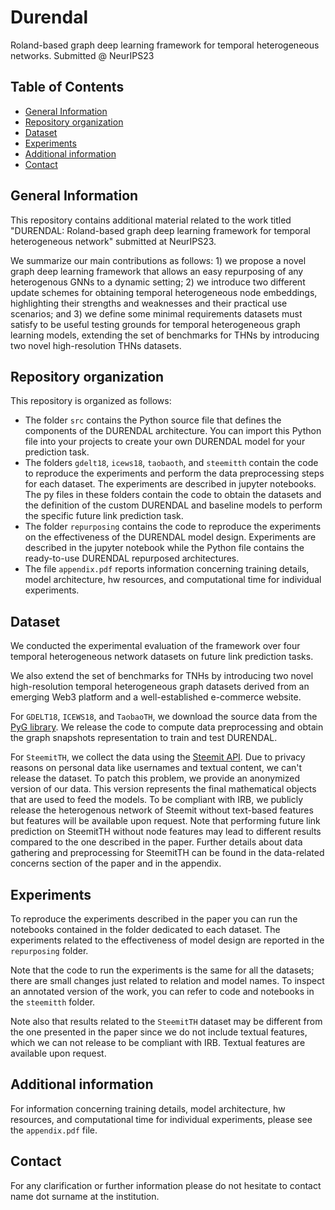 # Durendal
Roland-based graph deep learning framework for temporal heterogeneous networks. Submitted @ NeurIPS23

## Table of Contents

* [General Information](#general-information)
* [Repository organization](#repository-organization)
* [Dataset](#dataset)
* [Experiments](#experiments)
* [Additional information](#additional-information)
* [Contact](#contact)

## General Information

This repository contains additional material related to the work titled "DURENDAL: Roland-based graph deep learning framework for temporal heterogeneous network" submitted at NeurIPS23. 

We summarize our main contributions as follows: 1) we propose a novel graph deep learning framework that allows an easy repurposing of any heterogenous GNNs to a dynamic setting; 2) we introduce two different update schemes for obtaining temporal heterogeneous node embeddings, highlighting their strengths and weaknesses and their practical use scenarios; and 3) we define some minimal requirements datasets must satisfy to be useful testing grounds for temporal heterogeneous graph learning models, extending the set of benchmarks for THNs by introducing two novel high-resolution THNs datasets.

## Repository organization
This repository is organized as follows:
- The folder `src` contains the Python source file that defines the components of the DURENDAL architecture. You can import this Python file into your projects to create your own DURENDAL model for your prediction task.
- The folders `gdelt18`, `icews18`, `taobaoth`, and `steemitth` contain the code to reproduce the experiments and perform the data preprocessing steps for each dataset. The experiments are described in jupyter notebooks. The py files in these folders contain the code to obtain the datasets and the definition of the custom DURENDAL and baseline models to perform the specific future link prediction task.
- The folder `repurposing` contains the code to reproduce the experiments on the effectiveness of the DURENDAL model design. Experiments are described in the jupyter notebook while the Python file contains the ready-to-use DURENDAL repurposed architectures.
- The file `appendix.pdf` reports information concerning training details, model architecture, hw resources, and computational time for individual experiments.

## Dataset
We conducted the experimental evaluation of the framework over four temporal heterogeneous network datasets on future link prediction tasks. 

We also extend the set of benchmarks for TNHs by introducing two novel high-resolution temporal heterogeneous graph datasets derived from an emerging Web3 platform and a well-established e-commerce website. 

For `GDELT18`, `ICEWS18`, and `TaobaoTH`, we download the source data from the [PyG library](https://pytorch-geometric.readthedocs.io/en/latest/modules/datasets.html). We release the code to compute data preprocessing and obtain the graph snapshots representation to train and test DURENDAL. 

For `SteemitTH`, we collect the data using the [Steemit API](https://developers.steem.io/). Due to privacy reasons on personal data like usernames and textual content, we can't release the dataset. To patch this problem, we provide an anonymized version of our data. This version represents the final mathematical objects that are used to feed the models. To be compliant with IRB, we publicly release the heterogenous network of Steemit without text-based features but features will be available upon request. Note that performing future link prediction on SteemitTH without node features may lead to different results compared to the one described in the paper. Further details about data gathering and preprocessing for SteemitTH can be found in the data-related concerns section of the paper and in the appendix.

## Experiments
To reproduce the experiments described in the paper you can run the notebooks contained in the folder dedicated to each dataset. The experiments related to the effectiveness of model design are reported in the `repurposing` folder. 

Note that the code to run the experiments is the same for all the datasets; there are small changes just related to relation and model names. To inspect an annotated version of the work, you can refer to code and notebooks in the `steemitth` folder. 

Note also that results related to the `SteemitTH` dataset may be different from the one presented in the paper since we do not include textual features, which we can not release to be compliant with IRB. Textual features are available upon request.

## Additional information
For information concerning training details, model architecture, hw resources, and computational time for individual experiments, please see the `appendix.pdf` file.

## Contact
For any clarification or further information please do not hesitate to contact name dot surname at the institution.